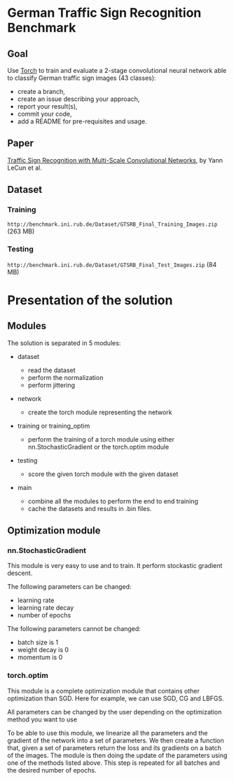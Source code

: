 # German Traffic Sign Recognition Benchmark

## Goal

Use [Torch](http://torch.ch/) to train and evaluate a 2-stage convolutional
neural network able to classify German traffic sign images (43 classes):

* create a branch,
* create an issue describing your approach,
* report your result(s),
* commit your code,
* add a README for pre-requisites and usage.

## Paper

[Traffic Sign Recognition with Multi-Scale Convolutional Networks](http://computer-vision-tjpn.googlecode.com/svn/trunk/documentation/reference_papers/2-sermanet-ijcnn-11-mscnn.pdf), by Yann LeCun et al.

## Dataset

### Training

`http://benchmark.ini.rub.de/Dataset/GTSRB_Final_Training_Images.zip` (263 MB)

### Testing

`http://benchmark.ini.rub.de/Dataset/GTSRB_Final_Test_Images.zip` (84 MB)



# Presentation of the solution

## Modules

The solution is separated in 5 modules:

* dataset
    * read the dataset
    * perform the normalization
    * perform jittering

* network
    * create the torch module representing the network

* training or training_optim
    * perform the training of a torch module using either nn.StochasticGradient or the torch.optim module

* testing
    * score the given torch module with the given dataset

* main
    * combine all the modules to perform the end to end training
    * cache the datasets and results in .bin files.

## Optimization module

### nn.StochasticGradient

This module is very easy to use and to train.
It perform stockastic gradient descent.

The following parameters can be changed:

* learning rate
* learning rate decay
* number of epochs

The following parameters cannot be changed:

* batch size is 1
* weight decay is 0
* momentum is 0

### torch.optim

This module is a complete optimization module that contains other optimization than SGD. Here for example, we can use SGD, CG and LBFGS.

All parameters can be changed by the user depending on the optimization method you want to use

To be able to use this module, we linearize all the parameters and the gradient of the network into a set of parameters.
We then create a function that, given a set of parameters  return the loss and its gradients on a batch of the images.
The module is then doing the update of the parameters using one of the methods listed above.
This step is repeated for all batches and the desired number of epochs.

